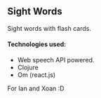 ## Sight Words

Sight words with flash cards.

#### Technologies used:

* Web speech API powered.
* Clojure
* Om (react.js)




For Ian and Xoan :D
